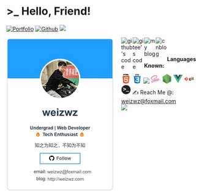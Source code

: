 # >_ Hello, Friend!
[![Portfolio](https://img.shields.io/website?down_color=lightgrey&down_message=offline&logo=%40thehackingsage&up_color=blue&up_message=portfolio&url=https%3A%2F%2Fweizwz.github.io)](https://weizwz.github.io)
[![Github](https://img.shields.io/github/followers/weizwz?style=social)](https://github.com/weizwz/)
 ![](https://visitor-badge.glitch.me/badge?page_id=weizwz.weizwz)
<!--
**weizwz/weizwz** is a ✨ _special_ ✨ repository because its `README.md` (this file) appears on your GitHub profile.

Here are some ideas to get you started:

- 🔭 I’m currently working on ...
- 🌱 I’m currently learning ...
- 👯 I’m looking to collaborate on ...
- 🤔 I’m looking for help with ...
- 💬 Ask me about ...
- 📫 How to reach me: ...
- 😄 Pronouns: ...
- ⚡ Fun fact: ...
-->

<a href="https://weizwz.com/">
  <img align="left" alt="weizwz's blog" src="https://github.com/weizwz/weizwz/blob/main/weizwz.jpg" />
</a>

<a href="https://github.com/weizwz">
  <img align="left" alt="github's code" width="30px" src="https://cdn.jsdelivr.net/npm/simple-icons@v8/icons/github.svg" />
</a>
<a href="https://gitee.com/weizwz">
  <img align="left" alt="gitee's code" width="30px" src="https://cdn.jsdelivr.net/npm/simple-icons@v8/icons/gitee.svg" />
</a>
<a href="https://weizwz.com">
  <img align="left" alt="my blog" width="30px" src="https://cdn.jsdelivr.net/npm/simple-icons@v8/icons/webflow.svg" />
</a>
<a href="https://www.cnblogs.com/weizwz/">
  <img align="left" alt="cnblog" width="30px" src="https://cdn.jsdelivr.net/npm/simple-icons@v3/icons/blogger.svg" />
</a>

<br>
<br>
  
**Languages Known:**  

<code><img height="25" src="https://raw.githubusercontent.com/github/explore/80688e429a7d4ef2fca1e82350fe8e3517d3494d/topics/html/html.png" /></code>
<code><img height="25" src="https://raw.githubusercontent.com/github/explore/80688e429a7d4ef2fca1e82350fe8e3517d3494d/topics/css/css.png"></code>
<code><img height="25" src="https://raw.githubusercontent.com/github/explore/80688e429a7d4ef2fca1e82350fe8e3517d3494d/topics/javascript/javascript"></code>
<code><img height="25" src="https://raw.githubusercontent.com/github/explore/80688e429a7d4ef2fca1e82350fe8e3517d3494d/topics/sass/sass.png"></code>
<code><img height="25" src="https://raw.githubusercontent.com/github/explore/80688e429a7d4ef2fca1e82350fe8e3517d3494d/topics/nodejs/nodejs.png"></code>
<code><img height="25" src="https://raw.githubusercontent.com/github/explore/80688e429a7d4ef2fca1e82350fe8e3517d3494d/topics/vue/vue.png"></code>
<code><img height="25" src="https://raw.githubusercontent.com/github/explore/80688e429a7d4ef2fca1e82350fe8e3517d3494d/topics/git/git.png"></code>
<code><img height="25" src="https://raw.githubusercontent.com/github/explore/80688e429a7d4ef2fca1e82350fe8e3517d3494d/topics/terminal/terminal.png"></code>
✍ Reach Me @: weizwz@foxmail.com
<br>
<img src="https://github-readme-stats.vercel.app/api?username=weizwz&&show_icons=true" />
